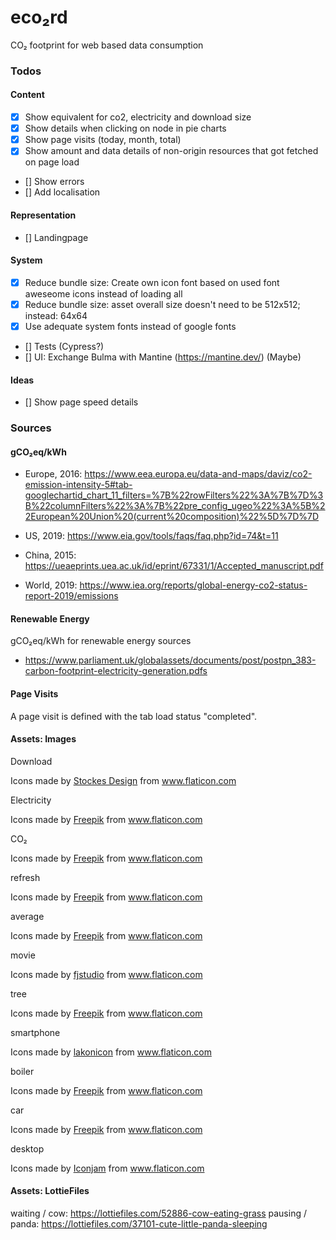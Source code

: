 # eco₂rd
CO₂ footprint for web based data consumption

### Todos
#### Content
- [x] Show equivalent for co2, electricity and download size
- [x] Show details when clicking on node in pie charts
- [x] Show page visits (today, month, total)
- [x] Show amount and data details of non-origin resources that got fetched on page load
- [] Show errors
- [] Add localisation

#### Representation
- [] Landingpage

#### System
- [x] Reduce bundle size: Create own icon font based on used font aweseome icons instead of loading all
- [x] Reduce bundle size: asset overall size doesn't need to be 512x512; instead: 64x64
- [x] Use adequate system fonts instead of google fonts
- [] Tests (Cypress?)
- [] UI: Exchange Bulma with Mantine (https://mantine.dev/) (Maybe)

#### Ideas
- [] Show page speed details

### Sources

#### gCO₂eq/kWh  
- Europe, 2016: https://www.eea.europa.eu/data-and-maps/daviz/co2-emission-intensity-5#tab-googlechartid_chart_11_filters=%7B%22rowFilters%22%3A%7B%7D%3B%22columnFilters%22%3A%7B%22pre_config_ugeo%22%3A%5B%22European%20Union%20(current%20composition)%22%5D%7D%7D

- US, 2019: https://www.eia.gov/tools/faqs/faq.php?id=74&t=11

- China, 2015: https://ueaeprints.uea.ac.uk/id/eprint/67331/1/Accepted_manuscript.pdf

- World, 2019: https://www.iea.org/reports/global-energy-co2-status-report-2019/emissions


#### Renewable Energy
gCO₂eq/kWh for renewable energy sources
- https://www.parliament.uk/globalassets/documents/post/postpn_383-carbon-footprint-electricity-generation.pdfs


#### Page Visits
A page visit is defined with the tab load status "completed".


#### Assets: Images 
Download
<div>Icons made by <a href="https://www.flaticon.com/authors/stockes-design" title="Stockes Design">Stockes Design</a> from <a href="https://www.flaticon.com/" title="Flaticon">www.flaticon.com</a></div>

Electricity
<div>Icons made by <a href="https://www.freepik.com" title="Freepik">Freepik</a> from <a href="https://www.flaticon.com/" title="Flaticon">www.flaticon.com</a></div>

CO₂
<div>Icons made by <a href="https://www.freepik.com" title="Freepik">Freepik</a> from <a href="https://www.flaticon.com/" title="Flaticon">www.flaticon.com</a></div>

refresh
<div>Icons made by <a href="https://www.freepik.com" title="Freepik">Freepik</a> from <a href="https://www.flaticon.com/" title="Flaticon">www.flaticon.com</a></div>

average
<div>Icons made by <a href="https://www.freepik.com" title="Freepik">Freepik</a> from <a href="https://www.flaticon.com/" title="Flaticon">www.flaticon.com</a></div>

movie
<div>Icons made by <a href="https://www.flaticon.com/authors/fjstudio" title="fjstudio">fjstudio</a> from <a href="https://www.flaticon.com/" title="Flaticon">www.flaticon.com</a></div>

tree
<div>Icons made by <a href="https://www.freepik.com" title="Freepik">Freepik</a> from <a href="https://www.flaticon.com/" title="Flaticon">www.flaticon.com</a></div>

smartphone
<div>Icons made by <a href="https://www.flaticon.com/authors/lakonicon" title="lakonicon">lakonicon</a> from <a href="https://www.flaticon.com/" title="Flaticon">www.flaticon.com</a></div>

boiler
<div>Icons made by <a href="https://www.freepik.com" title="Freepik">Freepik</a> from <a href="https://www.flaticon.com/" title="Flaticon">www.flaticon.com</a></div>

car
<div>Icons made by <a href="https://www.freepik.com" title="Freepik">Freepik</a> from <a href="https://www.flaticon.com/" title="Flaticon">www.flaticon.com</a></div>

desktop
<div>Icons made by <a href="https://www.flaticon.com/authors/iconjam" title="Iconjam">Iconjam</a> from <a href="https://www.flaticon.com/" title="Flaticon">www.flaticon.com</a></div>



#### Assets: LottieFiles
waiting / cow: https://lottiefiles.com/52886-cow-eating-grass
pausing / panda: https://lottiefiles.com/37101-cute-little-panda-sleeping
